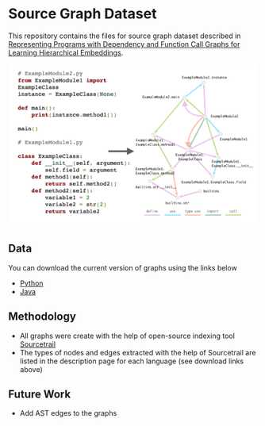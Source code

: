 # Source Graph Dataset

This repository contains the files for source graph dataset described in [Representing Programs with Dependency and Function Call Graphs for Learning Hierarchical Embeddings]().

<p align="center">
    <img src="Illustration.png" width="600">
</p>

## Data

You can download the current version of graphs using the links below

- [Python](https://github.com/VitalyRomanov/source-graph-dataset/tree/master/Python)
- [Java](https://github.com/VitalyRomanov/source-graph-dataset/tree/master/Java)

## Methodology 

- All graphs were create with the help of open-source indexing tool [Sourcetrail](https://github.com/CoatiSoftware/Sourcetrail)
- The types of nodes and edges extracted with the help of Sourcetrail are listed in the description page for each language (see download links above)

## Future Work

- Add AST edges to the graphs
